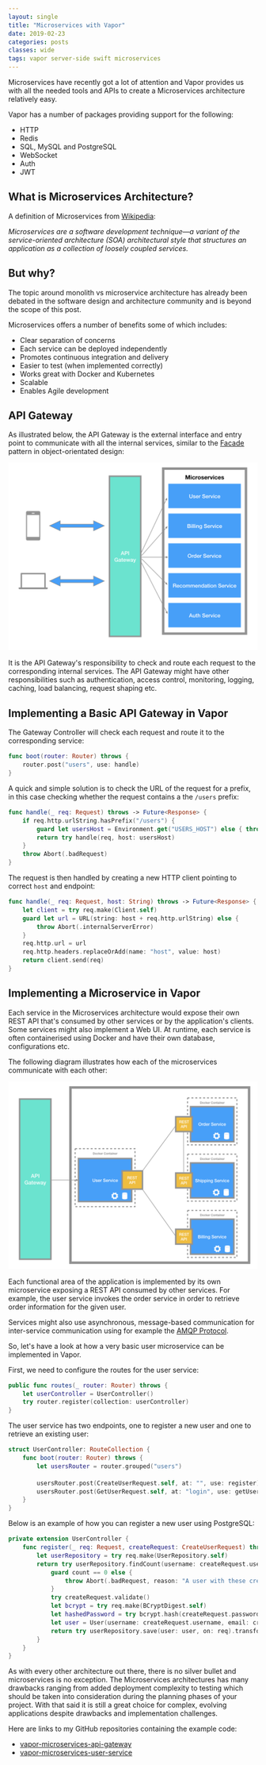 ```yaml
---
layout: single
title: "Microservices with Vapor"
date: 2019-02-23
categories: posts
classes: wide
tags: vapor server-side swift microservices
---
```


Microservices have recently got a lot of attention and Vapor provides us with all the needed tools and APIs to create a Microservices architecture relatively easy.

Vapor has a number of packages providing support for the following:

* HTTP
* Redis
* SQL, MySQL and PostgreSQL
* WebSocket
* Auth
* JWT

## What is Microservices Architecture?

A definition of Microservices from [Wikipedia](https://en.wikipedia.org/wiki/Microservices):

*Microservices are a software development technique—a variant of the service-oriented architecture (SOA) architectural style that structures an application as a collection of loosely coupled services.*

## But why?

The topic around monolith vs microservice architecture has already been debated in the software design and architecture community and is beyond the scope of this post. 

Microservices offers a number of benefits some of which includes:

* Clear separation of concerns
* Each service can be deployed independently
* Promotes continuous integration and delivery
* Easier to test (when implemented correctly)
* Works great with Docker and Kubernetes
* Scalable
* Enables Agile development

## API Gateway

As illustrated below, the API Gateway is the external interface and entry point to communicate with all the internal services, similar to the [Facade](https://en.wikipedia.org/wiki/Facade_pattern) pattern in object-orientated design:

![image](/assets/images/microservices-api-gateway.png)

It is the API Gateway's responsibility to check and route each request to the corresponding internal services. The API Gateway might have other responsibilities such as authentication, access control, monitoring, logging, caching, load balancing, request shaping etc.

## Implementing a Basic API Gateway in Vapor

The Gateway Controller will check each request and route it to the corresponding service:

```swift
func boot(router: Router) throws {
    router.post("users", use: handle)
}
```

A quick and simple solution is to check the URL of the request for a prefix, in this case checking whether the request contains a the `/users` prefix:

```swift
func handle(_ req: Request) throws -> Future<Response> {
    if req.http.urlString.hasPrefix("/users") {
        guard let usersHost = Environment.get("USERS_HOST") else { throw Abort(.badRequest) }
        return try handle(req, host: usersHost)
    }
    throw Abort(.badRequest)
}
```
The request is then handled by creating a new HTTP client pointing to correct `host` and endpoint:

```swift
func handle(_ req: Request, host: String) throws -> Future<Response> {
    let client = try req.make(Client.self)
    guard let url = URL(string: host + req.http.urlString) else {
        throw Abort(.internalServerError)
    }
    req.http.url = url
    req.http.headers.replaceOrAdd(name: "host", value: host)
    return client.send(req)
}
```

## Implementing a Microservice in Vapor

Each service in the Microservices architecture would expose their own REST API that's consumed by other services or by the application's clients. Some services might also implement a Web UI. At runtime, each service is often containerised using Docker and have their own database, configurations etc.

The following diagram illustrates how each of the microservices communicate with each other:

![image](/assets/images/microservices-service-communication.png)

Each functional area of the application is implemented by its own microservice exposing a REST API consumed by other services. For example, the user service invokes the order service in order to retrieve order information for the given user.

Services might also use asynchronous, message-based communication for inter-service communication using for example the [AMQP Protocol](https://www.amqp.org).

So, let's have a look at how a very basic user microservice can be implemented in Vapor.

First, we need to configure the routes for the user service:

```swift
public func routes(_ router: Router) throws {
    let userController = UserController()
    try router.register(collection: userController)
}
```

The user service has two endpoints, one to register a new user and one to retrieve an existing user:

```swift
struct UserController: RouteCollection {
    func boot(router: Router) throws {
        let usersRouter = router.grouped("users")
        
        usersRouter.post(CreateUserRequest.self, at: "", use: register)
        usersRouter.post(GetUserRequest.self, at: "login", use: getUser)
    }
}
```

Below is an example of how you can register a new user using PostgreSQL:

```swift
private extension UserController {
    func register(_ req: Request, createRequest: CreateUserRequest) throws -> Future<HTTPStatus> {
        let userRepository = try req.make(UserRepository.self)
        return try userRepository.findCount(username: createRequest.username, email: createRequest.email, on: req).flatMap { count in
            guard count == 0 else {
                throw Abort(.badRequest, reason: "A user with these credentials already exists.")
            }
            try createRequest.validate()
            let bcrypt = try req.make(BCryptDigest.self)
            let hashedPassword = try bcrypt.hash(createRequest.password)
            let user = User(username: createRequest.username, email: createRequest.email, password: hashedPassword)
            return try userRepository.save(user: user, on: req).transform(to: HTTPStatus.created)
        }
    }
}
```
As with every other architecture out there, there is no silver bullet and microservices is no exception. The Microservices architectures has many drawbacks ranging from added deployment complexity to testing which should be taken into consideration during the planning phases of your project. With that said it is still a great choice for complex, evolving applications despite drawbacks and implementation challenges.

Here are links to my GitHub repositories containing the example code:

* [vapor-microservices-api-gateway](https://github.com/rynaardb/vapor-microservices-api-gateway)
* [vapor-microservices-user-service](https://github.com/rynaardb/vapor-microservices-user-service)